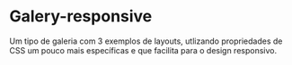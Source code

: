 # Galery-responsive
Um tipo de galeria com 3 exemplos de layouts, utlizando propriedades de CSS um pouco mais específicas e que facilita para o design responsivo.
